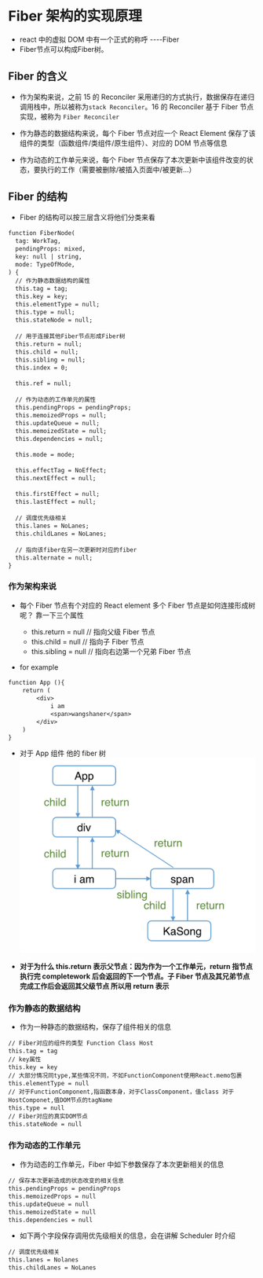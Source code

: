 # Fiber 架构的实现原理

- react 中的虚拟 DOM 中有一个正式的称呼 ----Fiber
- Fiber节点可以构成Fiber树。

## Fiber 的含义

- 作为架构来说，之前 15 的 Reconciler 采用递归的方式执行，数据保存在递归调用栈中，所以被称为`stack Reconciler`。16 的 Reconciler 基于 Fiber 节点实现，被称为 `Fiber Reconciler`

- 作为静态的数据结构来说，每个 Fiber 节点对应一个 React Element 保存了该组件的类型（函数组件/类组件/原生组件）、对应的 DOM 节点等信息

- 作为动态的工作单元来说，每个 Fiber 节点保存了本次更新中该组件改变的状态，要执行的工作（需要被删除/被插入页面中/被更新...）

## Fiber 的结构

- Fiber 的结构可以按三层含义将他们分类来看

```
function FiberNode(
  tag: WorkTag,
  pendingProps: mixed,
  key: null | string,
  mode: TypeOfMode,
) {
  // 作为静态数据结构的属性
  this.tag = tag;
  this.key = key;
  this.elementType = null;
  this.type = null;
  this.stateNode = null;

  // 用于连接其他Fiber节点形成Fiber树
  this.return = null;
  this.child = null;
  this.sibling = null;
  this.index = 0;

  this.ref = null;

  // 作为动态的工作单元的属性
  this.pendingProps = pendingProps;
  this.memoizedProps = null;
  this.updateQueue = null;
  this.memoizedState = null;
  this.dependencies = null;

  this.mode = mode;

  this.effectTag = NoEffect;
  this.nextEffect = null;

  this.firstEffect = null;
  this.lastEffect = null;

  // 调度优先级相关
  this.lanes = NoLanes;
  this.childLanes = NoLanes;

  // 指向该fiber在另一次更新时对应的fiber
  this.alternate = null;
}
```

### 作为架构来说

- 每个 Fiber 节点有个对应的 React element 多个 Fiber 节点是如何连接形成树呢？ 靠一下三个属性

  - this.return = null // 指向父级 Fiber 节点
  - this.child = null // 指向子 Fiber 节点
  - this.sibling = null // 指向右边第一个兄弟 Fiber 节点

- for example

```
function App (){
    return (
        <div>
            i am
            <span>wangshaner</span>
        </div>
    )
}
```

- 对于 App 组件 他的 fiber 树
  ![fiber节点说明](./fiber.png)

- **对于为什么 this.return 表示父节点：因为作为一个工作单元，return 指节点执行完 completework 后会返回的下一个节点。子 Fiber 节点及其兄弟节点完成工作后会返回其父级节点 所以用 return 表示**

### 作为静态的数据结构

- 作为一种静态的数据结构，保存了组件相关的信息

```
// Fiber对应的组件的类型 Function Class Host
this.tag = tag
// key属性
this.key = key
// 大部分情况同type,某些情况不同，不如FunctionComponent使用React.memo包裹
this.elementType = null
// 对于FunctionComponent,指函数本身，对于ClassComponent，值class 对于HostComponet,值DOM节点的tagName
this.type = null
// Fiber对应的真实DOM节点
this.stateNode = null
```

### 作为动态的工作单元

- 作为动态的工作单元，Fiber 中如下参数保存了本次更新相关的信息

```
// 保存本次更新造成的状态改变的相关信息
this.pendingProps = pendingProps
this.memoizedProps = null
this.updateQueue = null
this.memoizedState = null
this.dependencies = null
```

- 如下两个字段保存调用优先级相关的信息，会在讲解 Scheduler 时介绍

```
// 调度优先级相关
this.lanes = Nolanes
this.childLanes = NoLanes
```